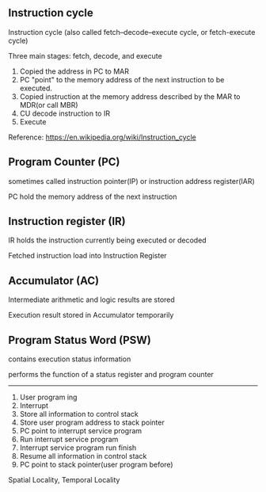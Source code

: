 ## Instruction cycle

Instruction cycle (also called fetch–decode–execute cycle, or fetch-execute cycle) 

Three main stages: fetch, decode, and execute

1. Copied the address in PC to MAR
2. PC "point" to the memory address of the next instruction to be executed. 
3. Copied instruction at the memory address described by the MAR to MDR(or call MBR)
4. CU decode instruction to IR
5. Execute

Reference: https://en.wikipedia.org/wiki/Instruction_cycle 

## Program Counter (PC)

sometimes called instruction pointer(IP) or instruction address register(IAR)

PC hold the memory address of the next instruction

## Instruction register (IR)

IR holds the instruction currently being executed or decoded

Fetched instruction load into Instruction Register 

## Accumulator (AC)

Intermediate arithmetic and logic results are stored

Execution result stored in Accumulator temporarily 

## Program Status Word (PSW)

contains execution status information

performs the function of a status register and program counter

___

1. User program ing
2. Interrupt
3. Store all information to control stack
4. Store user program address to stack pointer
5. PC point to interrupt service program
6. Run interrupt service program
7. Interrupt service program run finish
8. Resume all information in control stack
9. PC point to stack pointer(user program before)

Spatial Locality, Temporal Locality